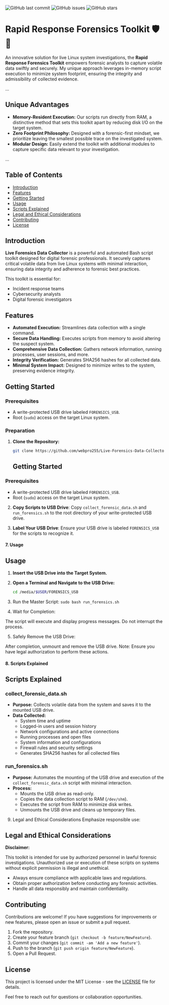 ![GitHub last commit](https://img.shields.io/github/last-commit/webpro255/Live-Forensics-Data-Collector)
![GitHub issues](https://img.shields.io/github/issues/webpro255/Live-Forensics-Data-Collector)
![GitHub stars](https://img.shields.io/github/stars/webpro255/Live-Forensics-Data-Collector)

# Rapid Response Forensics Toolkit 🛡️🚀

An innovative solution for live Linux system investigations, the **Rapid Response Forensics Toolkit** empowers forensic analysts to capture volatile data swiftly and securely. My unique approach leverages in-memory script execution to minimize system footprint, ensuring the integrity and admissibility of collected evidence.

...

## Unique Advantages

- **Memory-Resident Execution:** Our scripts run directly from RAM, a distinctive method that sets this toolkit apart by reducing disk I/O on the target system.
- **Zero Footprint Philosophy:** Designed with a forensic-first mindset, we prioritize leaving the smallest possible trace on the investigated system.
- **Modular Design:** Easily extend the toolkit with additional modules to capture specific data relevant to your investigation.

...


## Table of Contents

- [Introduction](#introduction)
- [Features](#features)
- [Getting Started](#getting-started)
- [Usage](#usage)
- [Scripts Explained](#scripts-explained)
- [Legal and Ethical Considerations](#legal-and-ethical-considerations)
- [Contributing](#contributing)
- [License](#license)


## Introduction

**Live Forensics Data Collector** is a powerful and automated Bash script toolkit designed for digital forensic professionals. It securely captures critical volatile data from live Linux systems with minimal interaction, ensuring data integrity and adherence to forensic best practices.

This toolkit is essential for:

- Incident response teams
- Cybersecurity analysts
- Digital forensic investigators


## Features

- **Automated Execution:** Streamlines data collection with a single command.
- **Secure Data Handling:** Executes scripts from memory to avoid altering the suspect system.
- **Comprehensive Data Collection:** Gathers network information, running processes, user sessions, and more.
- **Integrity Verification:** Generates SHA256 hashes for all collected data.
- **Minimal System Impact:** Designed to minimize writes to the system, preserving evidence integrity.

## Getting Started

### Prerequisites

- A write-protected USB drive labeled `FORENSICS_USB`.
- Root (`sudo`) access on the target Linux system.

### Preparation

1. **Clone the Repository:**

   ```bash
   git clone https://github.com/webpro255/Live-Forensics-Data-Collector.git
   ```

   ## Getting Started

### Prerequisites
- A write-protected USB drive labeled `FORENSICS_USB`.
- Root (`sudo`) access on the target Linux system.

2. **Copy Scripts to USB Drive**:
Copy `collect_forensic_data.sh` and `run_forensics.sh` to the root directory of your write-protected USB drive.

3. **Label Your USB Drive**:
Ensure your USB drive is labeled `FORENSICS_USB` for the scripts to recognize it.


#### **7. Usage**

## Usage

1. **Insert the USB Drive into the Target System.**

2. **Open a Terminal and Navigate to the USB Drive:**

   ```bash
   cd /media/$USER/FORENSICS_USB
   ```
3. Run the Master Script:
 ```sudo bash run_forensics.sh```
4. Wait for Completion:

The script will execute and display progress messages. Do not interrupt the process.

5. Safely Remove the USB Drive:

After completion, unmount and remove the USB drive.
Note: Ensure you have legal authorization to perform these actions.

#### **8. Scripts Explained**
## Scripts Explained

### collect_forensic_data.sh

- **Purpose:** Collects volatile data from the system and saves it to the mounted USB drive.
- **Data Collected:**
  - System time and uptime
  - Logged-in users and session history
  - Network configurations and active connections
  - Running processes and open files
  - System information and configurations
  - Firewall rules and security settings
  - Generates SHA256 hashes for all collected files

### run_forensics.sh

- **Purpose:** Automates the mounting of the USB drive and execution of the `collect_forensic_data.sh` script with minimal interaction.
- **Process:**
  - Mounts the USB drive as read-only.
  - Copies the data collection script to RAM (`/dev/shm`).
  - Executes the script from RAM to minimize disk writes.
  - Unmounts the USB drive and cleans up temporary files.
 
9. Legal and Ethical Considerations
Emphasize responsible use:
## Legal and Ethical Considerations

**Disclaimer:**

This toolkit is intended for use by authorized personnel in lawful forensic investigations. Unauthorized use or execution of these scripts on systems without explicit permission is illegal and unethical.

- Always ensure compliance with applicable laws and regulations.
- Obtain proper authorization before conducting any forensic activities.
- Handle all data responsibly and maintain confidentiality.

## Contributing

Contributions are welcome! If you have suggestions for improvements or new features, please open an issue or submit a pull request.

1. Fork the repository.
2. Create your feature branch (`git checkout -b feature/NewFeature`).
3. Commit your changes (`git commit -am 'Add a new feature'`).
4. Push to the branch (`git push origin feature/NewFeature`).
5. Open a Pull Request.

## License

This project is licensed under the MIT License - see the [LICENSE](LICENSE) file for details.


Feel free to reach out for questions or collaboration opportunities.





   


